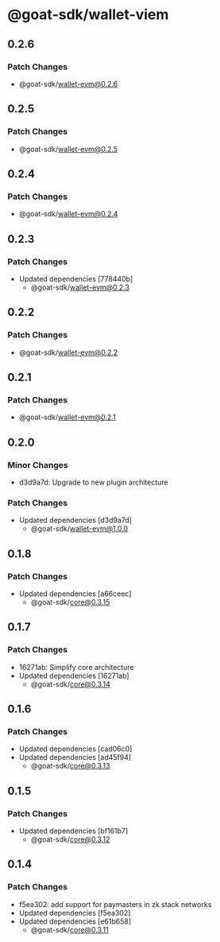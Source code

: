 # @goat-sdk/wallet-viem

## 0.2.6

### Patch Changes

- @goat-sdk/wallet-evm@0.2.6

## 0.2.5

### Patch Changes

- @goat-sdk/wallet-evm@0.2.5

## 0.2.4

### Patch Changes

- @goat-sdk/wallet-evm@0.2.4

## 0.2.3

### Patch Changes

- Updated dependencies [778440b]
  - @goat-sdk/wallet-evm@0.2.3

## 0.2.2

### Patch Changes

- @goat-sdk/wallet-evm@0.2.2

## 0.2.1

### Patch Changes

- @goat-sdk/wallet-evm@0.2.1

## 0.2.0

### Minor Changes

- d3d9a7d: Upgrade to new plugin architecture

### Patch Changes

- Updated dependencies [d3d9a7d]
  - @goat-sdk/wallet-evm@1.0.0

## 0.1.8

### Patch Changes

- Updated dependencies [a66ceec]
  - @goat-sdk/core@0.3.15

## 0.1.7

### Patch Changes

- 16271ab: Simplify core architecture
- Updated dependencies [16271ab]
  - @goat-sdk/core@0.3.14

## 0.1.6

### Patch Changes

- Updated dependencies [cad06c0]
- Updated dependencies [ad45f94]
  - @goat-sdk/core@0.3.13

## 0.1.5

### Patch Changes

- Updated dependencies [bf161b7]
  - @goat-sdk/core@0.3.12

## 0.1.4

### Patch Changes

- f5ea302: add support for paymasters in zk stack networks
- Updated dependencies [f5ea302]
- Updated dependencies [e61b658]
  - @goat-sdk/core@0.3.11
